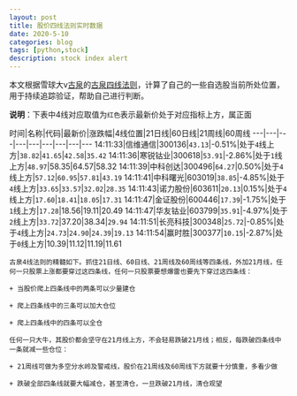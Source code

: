 ```yaml
---
layout: post
title: 股价四线法则实时数据
date: 2020-5-10
categories: blog
tags: [python,stock]
description: stock index alert
---
```



本文根据雪球大v[古泉](https://xueqiu.com/u/7148646888)的[古泉四线法则](https://xueqiu.com/7148646888/130498192)，计算了自己的一些自选股当前所处位置，用于持续追踪验证，帮助自己进行判断。

**说明**：下表中4线对应取值为`红色`表示最新价处于对应指标上方，属正面

时间|名称|代码|最新价|涨跌幅|4线位置|21日线|60日线|21周线|60周线
---|---|---|---|---|---|---|---|---
14:11:33|信维通信|300136|`43.13`|-0.51%|处于`4`线上方|`38.82`|`41.65`|`42.58`|`35.42`
14:11:36|寒锐钴业|300618|`53.91`|-2.86%|处于`1`线上方|`48.97`|58.35|64.57|58.32
14:11:39|中科创达|300496|`64.27`|0.50%|处于`4`线上方|`57.12`|`60.95`|`57.81`|`43.19`
14:11:41|中科曙光|603019|`38.85`|-4.85%|处于`4`线上方|`33.65`|`33.57`|`32.02`|`28.35`
14:11:43|诺力股份|603611|`20.13`|0.15%|处于`4`线上方|`17.60`|`18.41`|`18.05`|`17.31`
14:11:47|金证股份|600446|`17.39`|-1.75%|处于`1`线上方|`17.28`|18.56|19.11|20.49
14:11:47|华友钴业|603799|`35.91`|-4.97%|处于`2`线上方|`33.72`|37.20|38.34|`29.94`
14:11:51|长亮科技|300348|`25.72`|-0.85%|处于`4`线上方|`24.73`|`24.90`|`24.39`|`19.13`
14:11:54|赢时胜|300377|`10.15`|-2.87%|处于`0`线上方|10.39|11.12|11.19|11.61

```
古泉4线法则的精髓如下。抓住21日线、60日线、21周线及60周线等四条线，外加21月线，任何一只股票上涨都要穿过这四条线，任何一只股票要想爆雷也要先下穿过这四条线：

+ 当股价爬上四条线中的两条可以少量建仓

+ 爬上四条线中的三条可以加大仓位

+ 爬上四条线中的四条可以全仓

任何一只大牛，其股价都会坚守在21月线上方，不会轻易跌破21月线；相反，每跌破四条线中一条就减一些仓位：

+ 21周线可做为多空分水岭及警戒线，股价在21周线及60周线下方就要十分慎重，多看少做

+ 跌破全部四条线就要大幅减仓，甚至清仓，一旦跌破21月线，清仓观望
```